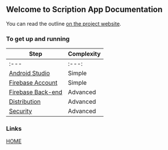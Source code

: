 ## Welcome to Scription App Documentation

You can read the outline [on the project website](https://www.hayvn.org/scription-app-setup).


### To get up and running


|Step | Complexity
|------------------------- | -------------
| :---         |     :---:      
|[Android Studio](https://github.com/scriptionapp/scriptionpage1/android-studio.md)  | Simple
|[Firebase Account](https://github.com/scriptionapp/scriptionpage1/firebase-account.md) | Simple
|[Firebase Back-end](https://github.com/scriptionapp/scriptionpage1/firebase-backend.md) | Advanced
|[Distribution](https://github.com/scriptionapp/scriptionpage1/distribution.md) | Advanced
|[Security](https://github.com/scriptionapp/scriptionpage1/secure-scription.md) | Advanced



### Links
[HOME](https://github.com/scriptionapp/scriptionpage1/index.md) 

